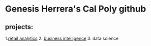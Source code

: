 # Genesis Herrera's Cal Poly github
## projects:

1.[retail analytics](https://linkmehere.com)
2. [business intelligence](https://github.com/gcherrera1/yournameis-Genesis-Herrera/commits?author=gcherrera1)
3. data science 
